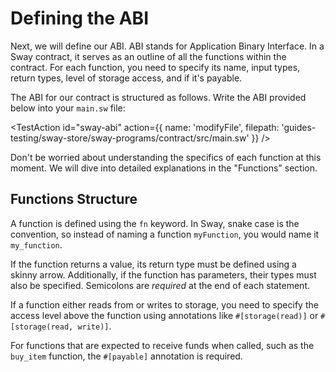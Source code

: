 
# Defining the ABI

Next, we will define our ABI. ABI stands for Application Binary Interface. In a Sway contract, it serves as an outline of all the functions within the contract. For each function, you need to specify its name, input types, return types, level of storage access, and if it's payable.

The ABI for our contract is structured as follows. Write the ABI provided below into your `main.sw` file:

<TestAction
id="sway-abi"
action={{
  name: 'modifyFile',
  filepath: 'guides-testing/sway-store/sway-programs/contract/src/main.sw'
}}
/>

<CodeImport
  file="../../examples/intro-to-sway/sway-store/sway-programs/contract/src/main.sw"
  comment="abi"
  commentType="//"
  lang="sway"
/>

Don't be worried about understanding the specifics of each function at this moment. We will dive into detailed explanations in the "Functions" section.

## Functions Structure

A function is defined using the `fn` keyword. In Sway, snake case is the convention, so instead of naming a function `myFunction`, you would name it `my_function`.

If the function returns a value, its return type must be defined using a skinny arrow. Additionally, if the function has parameters, their types must also be specified. Semicolons are *required* at the end of each statement.

If a function either reads from or writes to storage, you need to specify the access level above the function using annotations like `#[storage(read)]` or `#[storage(read, write)]`.

For functions that are expected to receive funds when called, such as the `buy_item` function, the `#[payable]` annotation is required.
